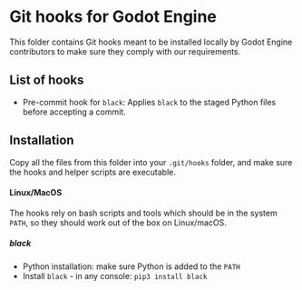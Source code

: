 # Git hooks for Godot Engine

This folder contains Git hooks meant to be installed locally by Godot Engine
contributors to make sure they comply with our requirements.

## List of hooks

- Pre-commit hook for `black`: Applies `black` to the staged Python files
  before accepting a commit.

## Installation

Copy all the files from this folder into your `.git/hooks` folder, and make
sure the hooks and helper scripts are executable.

#### Linux/MacOS

The hooks rely on bash scripts and tools which should be in the system `PATH`,
so they should work out of the box on Linux/macOS.

##### black
- Python installation: make sure Python is added to the `PATH`
- Install `black` - in any console: `pip3 install black`
